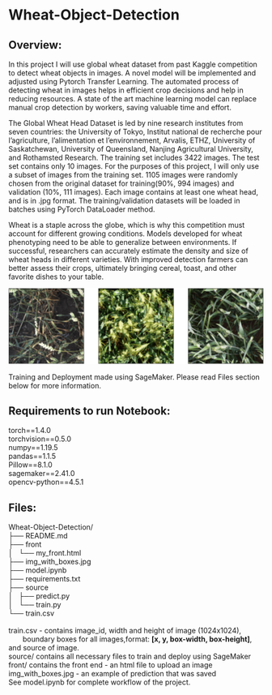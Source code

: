 # Wheat-Object-Detection

## Overview:
  In this project I will use global wheat dataset from past Kaggle competition to detect wheat objects in images. A novel model will be implemented and adjusted using Pytorch Transfer Learning. The automated process of detecting wheat in images helps in efficient crop decisions and help in reducing resources. A state of the art machine learning model can replace manual crop detection by workers, saving valuable time and effort.
    
  The Global Wheat Head Dataset is led by nine research institutes from seven countries: the University of Tokyo, Institut national de recherche pour l’agriculture, l’alimentation et l’environnement, Arvalis, ETHZ, University of Saskatchewan, University of Queensland, Nanjing Agricultural University, and Rothamsted Research. The training set includes 3422 images. The test set contains only 10 images. For the purposes of this project, I will only use a subset of images from the training set. 1105 images were randomly chosen from the original dataset for training(90%, 994 images) and validation (10%, 111 images). Each image contains at least one wheat head, and is in .jpg format. The training/validation datasets will be loaded in batches using PyTorch DataLoader method.
  
  Wheat is a staple across the globe, which is why this competition must account for different growing conditions. Models developed for wheat phenotyping need to be able to generalize between environments. If successful, researchers can accurately estimate the density and size of wheat heads in different varieties. With improved detection farmers can better assess their crops, ultimately bringing cereal, toast, and other favorite dishes to your table.
 
 ![Alt text](sample.png?raw=true "Title")
  
  Training and Deployment made using SageMaker. Please read Files section below for more information.

## Requirements to run Notebook:
torch==1.4.0 <br>
torchvision==0.5.0 <br>
numpy==1.19.5 <br>
pandas==1.1.5 <br>
Pillow==8.1.0 <br>
sagemaker==2.41.0 <br>
opencv-python==4.5.1

## Files:
Wheat-Object-Detection/<br>
├── README.md<br>
├── front<br>
│   └── my_front.html<br>
├── img_with_boxes.jpg<br>
├── model.ipynb<br>
├── requirements.txt<br>
├── source<br>
│   ├── predict.py<br>
│   └── train.py<br>
└── train.csv<br> <br>
train.csv - contains image_id, width and height of image (1024x1024), <br>
&emsp;&emsp;boundary boxes for all images,format: **[x, y, box-width, box-height]**, and source of image. <br>
source/ contains all necessary files to train and deploy using SageMaker <br>
front/ contains the front end - an html file to upload an image  <br>
img_with_boxes.jpg - an example of prediction that was saved <br>
See model.ipynb for complete workflow of the project. <br>




